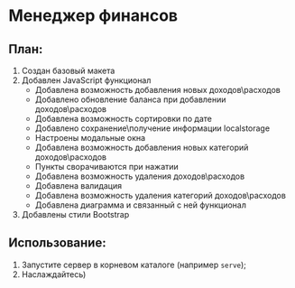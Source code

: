 # Менеджер финансов
## План:
1. Создан базовый макета
2. Добавлен JavaScript функционал
   - Добавлена возможность добавления новых доходов\расходов
   - Добавлено обновление баланса при добавлении доходов\расходов
   - Добавлена возможность сортировки по дате
   - Добавлено сохранение\получение информации localstorage
   - Настроены модальные окна
   - Добавлена возможность добавления новых категорий доходов\расходов
   - Пункты сворачиваются при нажатии
   - Добавлена возможность удаления доходов\расходов
   - Добавлена валидация
   - Добавлена возможность удаления категорий доходов\расходов
   - Добавлена диаграмма и связанный с ней функционал
3. Добавлены стили Bootstrap
 
## Использование:
1. Запустите сервер в корневом каталоге (например `serve`);
2. Наслаждайтесь)
